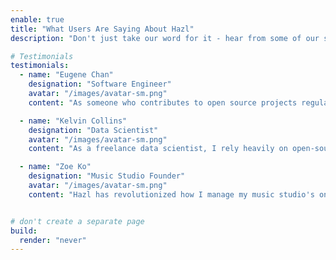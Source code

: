```yaml
---
enable: true
title: "What Users Are Saying About Hazl"
description: "Don't just take our word for it - hear from some of our satisfied users!  Check out some of our testimonials below to see what others are saying about Hazl."

# Testimonials
testimonials:
  - name: "Eugene Chan"
    designation: "Software Engineer"
    avatar: "/images/avatar-sm.png"
    content: "As someone who contributes to open source projects regularly, Hazl has been a game-changer. Deploying my GitHub projects without dealing with DevOps headaches means I can focus on what I love - writing code. The AI agents handle everything seamlessly. It's incredible to have my own personal app store of all my favorite open source tools!"

  - name: "Kelvin Collins"
    designation: "Data Scientist"
    avatar: "/images/avatar-sm.png"
    content: "As a freelance data scientist, I rely heavily on open-source tools for my client projects. Hazl has transformed my workflow by letting me deploy these tools instantly. I can now spin up ML environments and data visualization platforms with just a GitHub link, saving me hours of configuration time. My clients are impressed with how quickly I can deliver solutions."

  - name: "Zoe Ko"
    designation: "Music Studio Founder"
    avatar: "/images/avatar-sm.png"
    content: "Hazl has revolutionized how I manage my music studio's online presence. With no technical background, I was able to deploy several open-sourced music tools with just a few clicks. The AI handles all the complex setup that would have required expensive IT consultants. Now my studio has professional web resources that enhance our creative workflow and client experience!"


# don't create a separate page
build:
  render: "never"
---
```

